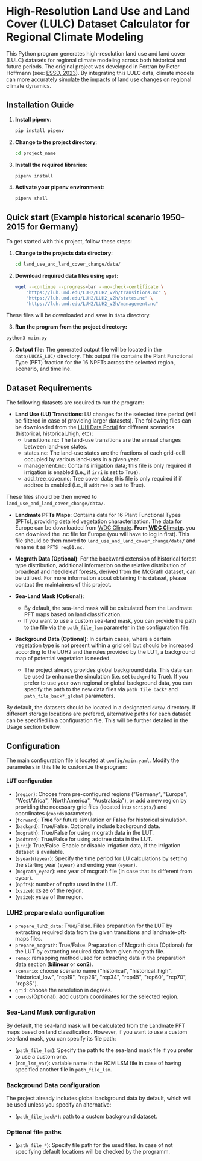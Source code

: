  
# High-Resolution Land Use and Land Cover (LULC) Dataset Calculator for Regional Climate Modeling 


This Python program generates high-resolution land use and land cover (LULC) datasets for regional climate modeling across both historical and future periods. The original project was developed in Fortran by Peter Hoffmann (see: [ESSD, 2023](https://essd.copernicus.org/articles/15/3819/2023/)). By integrating this LULC data, climate models can more accurately simulate the impacts of land use changes on regional climate dynamics.

## Installation Guide

1. **Install pipenv**:

   ```bash
   pip install pipenv

2. **Change to the project directory**:

   ```bash
   cd project_name

3. **Install the required libraries**:

   ```bash
   pipenv install 

4. **Activate your pipenv environment**:
   ```bash
   pipenv shell

## Quick start (Example historical scenario 1950-2015 for Germany)

To get started with this project, follow these steps:

1. **Change to the projects data directory**:

   ```bash
   cd land_use_and_land_cover_change/data/
   ```
2. **Download required data files using `wget`:**

   ```bash
   wget --continue --progress=bar --no-check-certificate \
       "https://luh.umd.edu/LUH2/LUH2_v2h/transitions.nc" \
       "https://luh.umd.edu/LUH2/LUH2_v2h/states.nc" \
       "https://luh.umd.edu/LUH2/LUH2_v2h/management.nc"
   ```
These files will be downloaded and save in `data` directory.

3. **Run the program from the project directory:**

```bash
python3 main.py
```

5. **Output file:** The generated output file will be located in the  `data/LUCAS_LUC/` directory. This output file contains the Plant Functional Type (PFT) fraction for the 16 NPFTs across the selected region, scenario, and timeline.

## Dataset Requirements

The following datasets are required to run the program:

- **Land Use (LU) Transitions**: LU changes for the selected time period (will be filtered in case of providing larger datasets). The following files can be downloaded from the [LUH Data Portal](https://luh.umd.edu/data.shtml) for different scenarios (historical, historical_high, etc):
   - transitions.nc: The land-use transitions are the annual changes between land-use states. 
   - states.nc: The land-use states are the fractions of each grid-cell occupied by various land-uses in a given year.
   - management.nc: Contains irrigation data; this file is only required if irrigation is enabled (i.e., if `irri` is set to True).
   - add_tree_cover.nc: Tree cover data; this file is only required if if addtree is enabled (i.e., if `addtree` is set to True).

These files should be then moved to `land_use_and_land_cover_change/data/`.
- **Landmate PFTs Maps**: Contains data for 16 Plant Functional Types (PFTs), providing detailed vegetation characterization. The data for Europe can be downloaded from [WDC Climate](https://www.wdc-climate.de/ui/entry?acronym=LM_PFT_EUR_v1.1_afts). **From [WDC Climate](https://www.wdc-climate.de/ui/entry?acronym=LM_PFT_EUR_v1.1_afts).** you can download the .nc file for Europe (you will have to log in first). This file should be then moved to `land_use_and_land_cover_change/data/` and rename it as `PFTS_reg01.nc`. 

- **Mcgrath Data (Optional)**: For the backward extension of historical forest type distribution, additional information on the relative distribution of broadleaf and needleleaf forests, derived from the McGrath dataset, can be utilized. For more information about obtaining this dataset, please contact the maintainers of this project.
- **Sea-Land Mask (Optional)**: 
   - By default, the sea-land mask will be calculated from the Landmate PFT maps based on land classification.
   - If you want to use a custom sea-land mask, you can provide the path to the file via the `path_file_lsm` parameter in the configuration file.
- **Background Data (Optional)**: In certain cases, where a certain vegetation type is not present within a grid cell but should be increased according to the LUH2 and the rules provided by the LUT, a background map of potential vegetation is needed.
   - The project already provides global background data. This data can be used to enhance the simulation (i.e. set `backgrd` to True). If you prefer to use your own regional or global background data, you can specify the path to the new data files via `path_file_back*` and `path_file_back*_global` parameters.

By default, the datasets should be located in a designated `data/` directory. If different storage locations are prefered, alternative paths for each dataset can be specified in a configuration file. This will be further detailed in the Usage section bellow.

 

## Configuration
The main configuration file is located at `config/main.yaml`. Modify the parameters in this file to customize the program:

#### LUT configuration
   - (`region`): Choose from pre-configured regions ("Germany", "Europe", "WestAfrica", "NorthAmerica", "Australasia"), or add a new region by providing the necessary grid files (located into `scripts/`) and coordinates (`coords`parameter).
   - (`forward`): **True** for future simulation or **False** for historical simulation.
   - (`backgrd`): True/False. Optionally include background data.
   - (`mcgrath`): True/False for using mcgrath data in the LUT. 
   - (`addtree`): True/False for using addtree data in the LUT. 
   - (`irri`): True/False. Enable or disable irrigation data, if the irrigation dataset is available.
   - (`syear`)/(`eyear`): Specify the time period for LU calculations by setting the starting year (`syear`) and ending year (`eyear`).
   - (`mcgrath_eyear`): end year of mcgrath file (in case that its different from eyear).
   - (`npfts`): number of npfts used in the LUT.
   - (`xsize`): xsize of the region.
   - (`ysize`): ysize of the region. 


   ### LUH2 prepare data configuration
   - `prepare_luh2_data`: True/False. Files preparation for the LUT by extracting required data from the given transitions and landmate-pft-maps files.
   - `prepare_mcgrath`: True/False. Preparation of Mcgrath data (Optional) for the LUT by extracting required data from given mcgrath file.
   - `remap`: remapping method used for extracting data in the preparation data section (**bilinear** or **con2**).
   - `scenario`: choose scenario name ("historical", "historical_high", "historical_low", "rcp19", "rcp26", "rcp34", "rcp45", "rcp60", "rcp70", "rcp85").
   - `grid`: choose the resolution in degrees.
   - `coords`(Optional): add custom coordinates for the selected region.
   ### Sea-Land Mask configuration
   By default, the sea-land mask will be calculated from the Landmate PFT maps based on land classification. However, if you want to use a custom sea-land mask, you can specify its file path:
   - (`path_file_lsm`): Specify the path to the sea-land mask file if you prefer to use a custom one.
   - (`rcm_lsm_var`): variable name in the RCM LSM file in case of having specified another file in `path_file_lsm`.
   ### Background Data configuration
   The project already includes global background data by default, which will be used unless you specify an alternative:
   - (`path_file_back*`): path to a custom background dataset.
   ### Optional file paths
   - (`path_file_*`): Specify file path for the used files. In case of not specifying default locations will be checked by the programm. 


 
